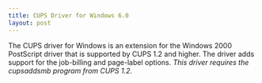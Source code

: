 ```yaml
---
title: CUPS Driver for Windows 6.0
layout: post
---
```


The CUPS driver for Windows is an extension for the Windows 2000 PostScript driver that is supported by CUPS 1.2 and higher. The driver adds support for the job-billing and page-label options. <I>This driver requires the cupsaddsmb program from CUPS 1.2.</I>

